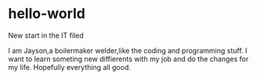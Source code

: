 # hello-world

New start in the IT filed

I am Jayson,a boilermaker welder,like the coding and programming stuff.
I want to learn someting new diffierents with my job and do the changes for my life.
Hopefully everything all good.
